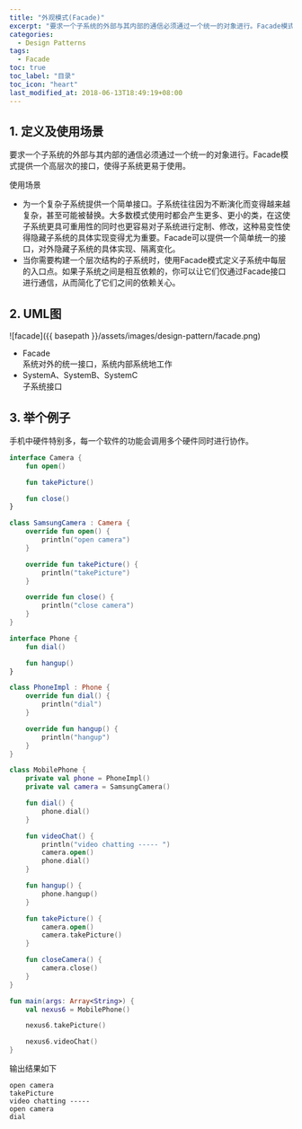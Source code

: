 ```yaml
---
title: "外观模式(Facade)"
excerpt: "要求一个子系统的外部与其内部的通信必须通过一个统一的对象进行。Facade模式提供一个高层次的接口，使得子系统更易于使用"
categories:
  - Design Patterns
tags:
  - Facade
toc: true
toc_label: "目录"
toc_icon: "heart"
last_modified_at: 2018-06-13T18:49:19+08:00
---
```


## 1. 定义及使用场景
要求一个子系统的外部与其内部的通信必须通过一个统一的对象进行。Facade模式提供一个高层次的接口，使得子系统更易于使用。

使用场景  
- 为一个复杂子系统提供一个简单接口。子系统往往因为不断演化而变得越来越复杂，甚至可能被替换。大多数模式使用时都会产生更多、更小的类，在这使子系统更具可重用性的同时也更容易对子系统进行定制、修改，这种易变性使得隐藏子系统的具体实现变得尤为重要。Facade可以提供一个简单统一的接口，对外隐藏子系统的具体实现、隔离变化。
- 当你需要构建一个层次结构的子系统时，使用Facade模式定义子系统中每层的入口点。如果子系统之间是相互依赖的，你可以让它们仅通过Facade接口进行通信，从而简化了它们之间的依赖关心。

## 2. UML图
![facade]({{ basepath }}/assets/images/design-pattern/facade.png)

- Facade  
  系统对外的统一接口，系统内部系统地工作
- SystemA、SystemB、SystemC  
  子系统接口

## 3. 举个例子
手机中硬件特别多，每一个软件的功能会调用多个硬件同时进行协作。

```kotlin
interface Camera {
    fun open()

    fun takePicture()

    fun close()
}

class SamsungCamera : Camera {
    override fun open() {
        println("open camera")
    }

    override fun takePicture() {
        println("takePicture")
    }

    override fun close() {
        println("close camera")
    }
}

interface Phone {
    fun dial()

    fun hangup()
}

class PhoneImpl : Phone {
    override fun dial() {
        println("dial")
    }

    override fun hangup() {
        println("hangup")
    }
}

class MobilePhone {
    private val phone = PhoneImpl()
    private val camera = SamsungCamera()

    fun dial() {
        phone.dial()
    }

    fun videoChat() {
        println("video chatting ----- ")
        camera.open()
        phone.dial()
    }

    fun hangup() {
        phone.hangup()
    }

    fun takePicture() {
        camera.open()
        camera.takePicture()
    }

    fun closeCamera() {
        camera.close()
    }
}

fun main(args: Array<String>) {
    val nexus6 = MobilePhone()

    nexus6.takePicture()

    nexus6.videoChat()
}
```

输出结果如下
```text
open camera
takePicture
video chatting -----
open camera
dial
```
